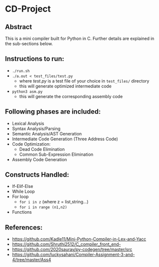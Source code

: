 # CD-Project

## Abstract
This is a mini compiler built for Python in C. Further details are explained in the sub-sections below.

## Instructions to run:
+ ```./run.sh```
+ ```./a.out < test_files/test.py``` 
	+ where _test.py_ is a test file of your choice in ```test_files/``` directory
	+ this will generate optimized intermediate code
+ ```python3 asm.py ```
	+ this will generate the corresponding assembly code	

## Following phases are included:
+ Lexical Analysis
+ Syntax Analysis/Parsing
+ Semantic Analysis/AST Generation
+ Intermediate Code Generation (Three Address Code)
+ Code Optimization:
	+ Dead Code Elimination
	+ Common Sub-Expression Elimination
+ Assembly Code Generation

## Constructs Handled:
+ If-Elif-Else
+ While Loop
+ For loop
	+ ```for i in z``` (where z = list,string...)
	+ ```for i in range (n1,n2)```
+ Functions

## References: 
+ https://github.com/Kadle11/Mini-Python-Compiler-in-Lex-and-Yacc
+ https://github.com/Shruthi2512/C_compiler_front_end-
+ https://github.com/2020saurav/py-codegen/tree/master/src
+ https://github.com/luckysahani/Compiler-Assignment-3-and-4/tree/master/Ass4

			
